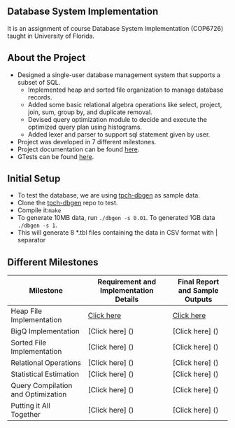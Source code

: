 ## Database System Implementation
It is an assignment of course Database System Implementation (COP6726) taught in University of Florida.

## About the Project
* Designed a single-user database management system that supports a subset of SQL. 
  - Implemented heap and sorted file organization to manage database records. 
  - Added some basic relational algebra operations like select, project, join, sum, group by, and duplicate removal. 
  - Devised query optimization module to decide and execute the optimized query plan using histograms.
  - Added lexer and parser to support sql statement given by user.
* Project was developed in 7 different milestones.
* Project documentation can be found [here](https://github.com/Smrati8/database-implementation/tree/master/documentation).
* GTests can be found [here](https://github.com/Smrati8/database-implementation/tree/master/gtests).

## Initial Setup
  * To test the database, we are using [tpch-dbgen](https://github.com/electrum/tpch-dbgen.git) as sample data.
  * Clone the [tpch-dbgen](https://github.com/electrum/tpch-dbgen.git) repo to test.
  * Compile it:`make`
  * To generate 10MB data, run `./dbgen -s 0.01`. To generated 1GB data `./dbgen -s 1`.
  * This will generate 8 *.tbl files containing the data in CSV format with | separator

## Different Milestones

| Milestone | Requirement and Implementation Details | Final Report and Sample Outputs | 
| --------- | -------------------------------------- | ------------------------------- |
| Heap File Implementation  | [Click here](https://github.com/Smrati8/database-implementation/blob/master/documentation/A1.pdf) | [Click here](https://github.com/Smrati8/database-implementation/blob/master/documentation/Report%20Assignment%201.pdf) | 
| BigQ Implementation  | [Click here] () | [Click here] () |
| Sorted File Implementation | [Click here] () | [Click here] () |
| Relational Operations | [Click here] () | [Click here] () |
| Statistical Estimation | [Click here] () | [Click here] () |
| Query Compilation and Optimization | [Click here] () | [Click here] () |
| Putting it All Together | [Click here] () | [Click here] () |
